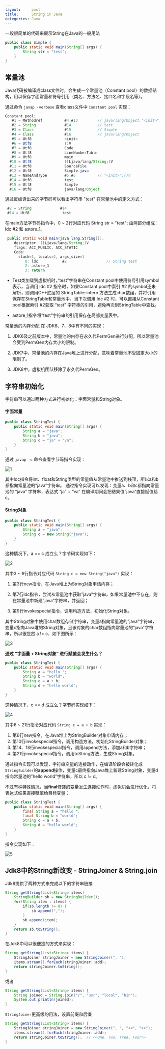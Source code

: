 ```yaml
---
layout:     post
title:      String in Java
categories: Java
---
```


一段很简单的代码来展示String在Java的一般用法

```java
public class Simple {  
    public static void main(String[] args) {  
        String str = "test";  
    }  
}
```

## 常量池
Java代码被编译成class文件时，会生成一个常量池（Constant pool）的数据结构，用以保存字面常量和符号引用（类名、方法名、接口名和字段名等）。

通过命令 `javap -verbose` 查看class文件中 `Constant pool` 实现：

```java
Constant pool:
   #1 = Methodref          #4.#13         // java/lang/Object."<init>":()V
   #2 = String             #14            // test
   #3 = Class              #15            // Simple
   #4 = Class              #16            // java/lang/Object
   #5 = Utf8               <init>
   #6 = Utf8               ()V
   #7 = Utf8               Code
   #8 = Utf8               LineNumberTable
   #9 = Utf8               main
  #10 = Utf8               ([Ljava/lang/String;)V
  #11 = Utf8               SourceFile
  #12 = Utf8               Simple.java
  #13 = NameAndType        #5:#6          // "<init>":()V
  #14 = Utf8               test
  #15 = Utf8               Simple
  #16 = Utf8               java/lang/Object
```
通过反编译出来的字节码可以看出字符串 "test" 在常量池中的定义方式：

```java
 #2 = String             #14  
 #14 = Utf8               test
```

在main方法字节码指令中，0 ~ 2行对应代码 String str = "test"; 由两部分组成：
ldc #2 和 astore_1。

```java
 public static void main(java.lang.String[]);
    descriptor: ([Ljava/lang/String;)V
    flags: ACC_PUBLIC, ACC_STATIC
    Code:
      stack=1, locals=2, args_size=1
         0: ldc           #2                  // String test
         2: astore_1
         3: return
```

*   Test类加载到虚拟机时，”test”字符串在Constant pool中使用符号引用symbol表示，当调用 ldc #2 指令时，如果Constant pool中索引 #2 的symbol还未解析，则调用C++底层的 StringTable::intern 方法生成char数组，并将引用保存在StringTable和常量池中，当下次调用 ldc #2 时，可以直接从Constant pool根据索引 #2获取 “test” 字符串的引用，避免再次到StringTable中查找。

*   astore_1指令将”test”字符串的引用保存在局部变量表中。

常量池的内存分配 在 JDK6、7、8中有不同的实现：

1. JDK6及之前版本中，常量池的内存在永久代PermGen进行分配，所以常量池会受到PermGen内存大小的限制。

2. JDK7中，常量池的内存在Java堆上进行分配，意味着常量池不受固定大小的限制了。

3. JDK8中，虚拟机团队移除了永久代PermGen。

## 字符串初始化
字符串可以通过两种方式进行初始化：字面常量和String对象。

#### 字面常量
```java
public class StringTest {
    public static void main(String[] args) {
        String a = "java";
        String b = "java";
        String c = "ja" + "va";
    }
}
```
通过 `javap -c` 命令查看字节码指令实现：

![1](/images/string/1.png)

其中ldc指令将int、float和String类型的常量值从常量池中推送到栈顶，所以a和b都指向常量池的”java”字符串。
通过指令实现可以发现：变量a、b和c都指向常量池的 “java” 字符串，表达式 “ja” + “va” 在编译期间会把结果值”java”直接赋值给c。

#### String对象
```java
public class StringTest {
    public static void main(String[] args) {
        String a = "java";
        String c = new String("java");
    }
}
```
这种情况下，a == c 成立么？字节码实现如下：

![2](/images/string/2.png)

其中3 ~ 9行指令对应代码 `String c = new String("java")` 实现：

1. 第3行new指令，在Java堆上为String对象申请内存；

2. 第7行ldc指令，尝试从常量池中获取”java”字符串，如果常量池中不存在，则在常量池中新建”java”字符串，并返回；

3. 第9行invokespecial指令，调用构造方法，初始化String对象。

其中String对象中使用char数组存储字符串，变量a指向常量池的”java”字符串，变量c指向Java堆的String对象，且该对象的char数组指向常量池的”java”字符串，所以很显然 a != c，如下图所示：

![3](/images/string/3.png)

**通过 “字面量 + String对象” 进行赋值会发生什么？**

```java
public class StringTest {
    public static void main(String[] args) {
        String a = "hello ";
        String b = "world";
        String c = a + b;
        String d = "hello world";
    }
}
```

这种情况下，c == d 成立么？字节码实现如下：

![4](/images/string/4.png)

其中6 ~ 21行指令对应代码 `String c = a + b` 实现：

1. 第6行new指令，在Java堆上为StringBuilder对象申请内存；
2. 第10行invokespecial指令，调用构造方法，初始化StringBuilder对象；
3. 第14、18行invokespecial指令，调用append方法，添加a和b字符串；
4. 第21行invokespecial指令，调用toString方法，生成String对象。

通过指令实现可以发现，字符串变量的连接动作，在编译阶段会被转化成`StringBuilder`的**append**操作，变量c最终指向Java堆上新建String对象，变量d指向常量池的”hello world”字符串，所以 c != d。

不过有种特殊情况，当**final**修饰的变量发生连接动作时，虚拟机会进行优化，将表达式结果直接赋值给目标变量：

```java
public class StringTest {
    public static void main(String[] args) {
        final String a = "hello ";
        final String b = "world";
        String c = a + b;
        String d = "hello world";
    }
}
```

指令实现如下：

![5](/images/string/5.png)

## Jdk8中的String新改变 - StringJoiner & String.join

Jdk8提供了两种方式来完成以下的字符串链接

```java
String getString(List<String> items)
	StringBuilder sb = new StringBuilder();
	for(String item : items) {
		if(sb.length != 0) {
			sb.append(",");
		}
		sb.append(item);
	}
	return sb.toString();
}
```

在Jdk8中可以很便捷的方式来实现：

```java
String getString(List<String> items) {
    StringJoiner stringJoiner = new StringJoiner(", ");
    items.stream().forEach(stringJoiner::add);
    return stringJoiner.toString();
}
```

或者

```java
String getString(List<String> items) {
    String joined = String.join("/", "usr", "local", "bin");
    System.out.println(joined);
}
```

`StringJoiner`更高级的用法，设置前缀和后缀

```java
String getString(List<String> items) {
    StringJoiner stringJoiner = new StringJoiner(", ", "<<", ">>");
    items.stream().forEach(stringJoiner::add);
    return stringJoiner.toString();  // <<One, Two, Tree, Four>>
}
```